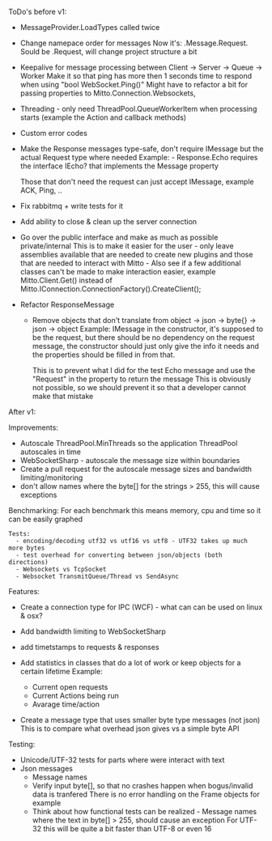 ToDo's before v1:

- MessageProvider.LoadTypes called twice

- Change namepace order for messages
  Now it's: <Project>.Message.Request.<Class>
  Sould be <Project>.Request, will change project structure a bit

- Keepalive for message processing between Client -> Server -> Queue -> Worker
    Make it so that ping has more then 1 seconds time to respond when using "bool WebSocket.Ping()"
	Might have to refactor a bit for passing properties to Mitto.Connection.Websockets, 

- Threading - only need ThreadPool.QueueWorkerItem when processing starts (example the Action<T> and callback methods)

- Custom error codes

- Make the Response messages type-safe, don't require IMessage but the actual Request type where needed
    Example:
	  - Response.Echo requires the interface IEcho? that implements the Message property

  Those that don't need the request can just accept IMessage, example ACK, Ping, ..

- Fix rabbitmq + write tests for it
- Add ability to close & clean up the server connection
- Go over the public interface and make as much as possible private/internal 
    This is to make it easier for the user - only leave assemblies available that are needed to create new plugins and 
	those that are needed to interact with Mitto - Also see if a few additional classes can't be made to make interaction
	easier, example Mitto.Client.Get() instead of Mitto.IConnection.ConnectionFactory().CreateClient();

- Refactor ResponseMessage
    - Remove objects that don't translate from object -> json -> byte{} -> json -> object
	  Example: IMessage in the constructor, it's supposed to be the request, but there should be no 
	  dependency on the request message, the constructor  should just only give the info it needs
	  and the properties should be filled in from that. 
	  
	  This is to prevent what I did for the test Echo message and use the "Request" in the property to return the message
	  This is obviously not possible, so we should prevent it so that a developer cannot make that mistake

After v1:

Improvements:
- Autoscale ThreadPool.MinThreads so the application ThreadPool autoscales in time
- WebSocketSharp - autoscale the message size within boundaries
- Create a pull request for the autoscale message sizes and bandwidth limiting/monitoring
- don't allow  names where the byte[] for the strings > 255, this will cause exceptions

Benchmarking:
    For each benchmark this means memory, cpu and time so it can be easily graphed
	
	Tests:
      - encoding/decoding utf32 vs utf16 vs utf8 - UTF32 takes up much more bytes
	  - test overhead for converting between json/objects (both directions)
	  - Websockets vs TcpSocket
	  - Websocket TransmitQueue/Thread vs SendAsync

Features:
  - Create a connection type for IPC (WCF) - what can can be used on linux & osx?

  - Add bandwidth limiting to WebSocketSharp

  - add timetstamps to requests & responses

  - Add statistics in classes that do a lot of work or keep objects for a certain lifetime
    Example:
	  - Current open requests
	  - Current Actions being run
	  - Avarage time/action<T>

  - Create a message type that uses smaller byte type messages (not json)
    This is to compare what overhead json gives vs a simple byte API

Testing:
  - Unicode/UTF-32 tests for parts where were interact with text
   - Json messages
	  - Message names
	  - Verify input byte[], so that no crashes happen when bogus/invalid data is tranfered
	    There is no error handling on the Frame objects for example
	  - Think about how functional tests can be realized
    - Message names where the text in byte[] > 255, should cause an exception
      For UTF-32 this will be quite a bit faster than UTF-8 or even 16